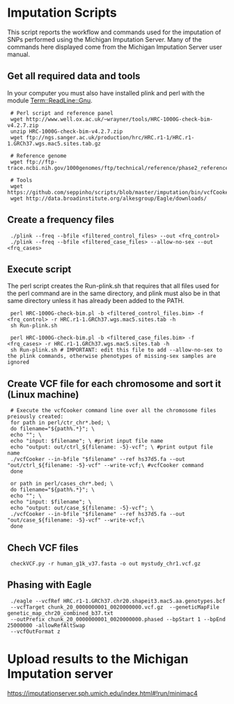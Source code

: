 # Imputation Scripts

This script reports the workflow and commands used for the imputation of SNPs performed using the Michigan Imputation Server. Many of the commands here displayed come from the Michigan Imputation Server user manual.

 ## Get all required data and tools  
 In your computer you must also have installed plink and perl with the module [Term::ReadLine::Gnu](https://coderwall.com/p/kk0hqw/perl-install-term-readline-gnu-on-osx).  
 
     # Perl script and reference panel
     wget http://www.well.ox.ac.uk/~wrayner/tools/HRC-1000G-check-bim-v4.2.7.zip
     unzip HRC-1000G-check-bim-v4.2.7.zip
     wget ftp://ngs.sanger.ac.uk/production/hrc/HRC.r1-1/HRC.r1-1.GRCh37.wgs.mac5.sites.tab.gz
     
     # Reference genome
     wget ftp://ftp-trace.ncbi.nih.gov/1000genomes/ftp/technical/reference/phase2_reference_assembly_sequence/hs37d5.fa.gz
     
     # Tools
     wget https://github.com/seppinho/scripts/blob/master/imputation/bin/vcfCooker
     wget http://data.broadinstitute.org/alkesgroup/Eagle/downloads/ 


 ## Create a frequency files
     ./plink --freq --bfile <filtered_control_files> --out <frq_control>
     ./plink --freq --bfile <filtered_case_files> --allow-no-sex --out <frq_cases>

 ## Execute script
 The perl script creates the Run-plink.sh that requires that all files used for the perl command are in the same directory, and plink must also be in that same directory unless it has already been added to the PATH.
 
     perl HRC-1000G-check-bim.pl -b <filtered_control_files.bim> -f <frq_control> -r HRC.r1-1.GRCh37.wgs.mac5.sites.tab -h
     sh Run-plink.sh
     
     perl HRC-1000G-check-bim.pl -b <filtered_case_files.bim> -f <frq_cases> -r HRC.r1-1.GRCh37.wgs.mac5.sites.tab -h
     sh Run-plink.sh # IMPORTANT: edit this file to add --allow-no-sex to the plink commands, otherwise phenotypes of missing-sex samples are ignored

 ## Create VCF file for each chromosome and sort it (Linux machine)
     # Execute the vcfCooker command line over all the chromosome files preiously created:
     for path in perl/ctr_chr*.bed; \
     do filename="${path%.*}"; \
     echo ""; \
     echo "input: $filename"; \ #print input file name
     echo "output: out/ctrl_${filename: -5}-vcf"; \ #print output file name
     ./vcfCooker --in-bfile "$filename" --ref hs37d5.fa --out "out/ctrl_${filename: -5}-vcf" --write-vcf;\ #vcfCooker command
     done
     
     or path in perl/cases_chr*.bed; \
     do filename="${path%.*}"; \
     echo ""; \
     echo "input: $filename"; \
     echo "output: out/case_${filename: -5}-vcf"; \
     ./vcfCooker --in-bfile "$filename" --ref hs37d5.fa --out "out/case_${filename: -5}-vcf" --write-vcf;\
     done

 ## Chech VCF files
     checkVCF.py -r human_g1k_v37.fasta -o out mystudy_chr1.vcf.gz

 ## Phasing with Eagle
     ./eagle --vcfRef HRC.r1-1.GRCh37.chr20.shapeit3.mac5.aa.genotypes.bcf
     --vcfTarget chunk_20_0000000001_0020000000.vcf.gz  --geneticMapFile genetic_map_chr20_combined_b37.txt
     --outPrefix chunk_20_0000000001_0020000000.phased --bpStart 1 --bpEnd 25000000 -allowRefAltSwap
     --vcfOutFormat z

# Upload results to the Michigan Imputation server
https://imputationserver.sph.umich.edu/index.html#!run/minimac4

